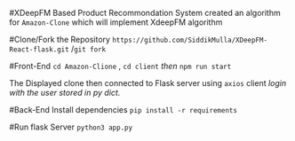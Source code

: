 #XDeepFM Based Product Recommondation System
created an algorithm for `Amazon-Clone` which will implement XdeepFM algorithm

#Clone/Fork the Repository
`https://github.com/SiddikMulla/XDeepFM-React-flask.git` /`git fork`

#Front-End
`cd Amazon-Clione` , `cd client`
<em>then</em> `npm run start`

The Displayed clone then connected to Flask server using `axios` client
<i>login with the user stored in py dict.</i>

#Back-End
Install dependencies 
`pip install -r requirements`

#Run flask Server 
`python3 app.py`





